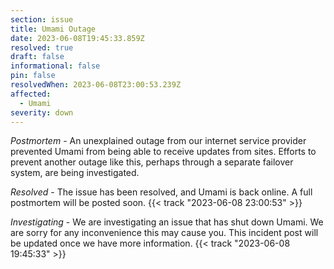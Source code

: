```yaml
---
section: issue
title: Umami Outage
date: 2023-06-08T19:45:33.859Z
resolved: true
draft: false
informational: false
pin: false
resolvedWhen: 2023-06-08T23:00:53.239Z
affected:
  - Umami
severity: down
---
```

*Postmortem* - An unexplained outage from our internet service provider prevented Umami from being able to receive updates from sites. Efforts to prevent another outage like this, perhaps through a separate failover system, are being investigated.

*Resolved* - The issue has been resolved, and Umami is back online. A full postmortem will be posted soon. {{< track "2023-06-08 23:00:53" >}}

*Investigating* - We are investigating an issue that has shut down Umami. We are sorry for any inconvenience this may cause you. This incident post will be updated once we have more information. {{< track "2023-06-08 19:45:33" >}}